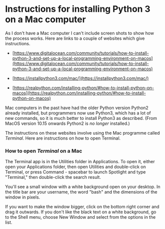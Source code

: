 # Instructions for installing Python 3 on a Mac computer

As I don't have a Mac computer I can't include screen shots to show how the process works. Here are links to a couple of websites which give instructions.

* [https://www.digitalocean.com/community/tutorials/how-to-install-python-3-and-set-up-a-local-programming-environment-on-macos](https://www.digitalocean.com/community/tutorials/how-to-install-python-3-and-set-up-a-local-programming-environment-on-macos)

* [https://installpython3.com/mac/](https://installpython3.com/mac/)

* [https://realpython.com/installing-python/#how-to-install-python-on-macos](https://realpython.com/installing-python/#how-to-install-python-on-macos)

Mac computers in the past have had the older Python version Python2 already installed, but programmers now use Python3, which has a lot of new commands, so it is much better to install Python3 as described. (From MacOS version 10.15 onwards Python2 is *no longer* installed.)

The instructions on these websites involve using the Mac programme called *Terminal*. Here are instructions on how to open Terminal.

### How to open *Terminal* on a Mac

The Terminal app is in the Utilities folder in Applications. To open it, either open your Applications folder, then open Utilities and double-click on Terminal, or press Command - spacebar to launch Spotlight and type "Terminal," then double-click the search result.

You'll see a small window with a white background open on your desktop. In the title bar are your username, the word "bash" and the dimensions of the window in pixels.

If you want to make the window bigger, click on the bottom right corner and drag it outwards. If you don't like the black text on a white background, go to the Shell menu, choose New Window and select from the options in the list.
